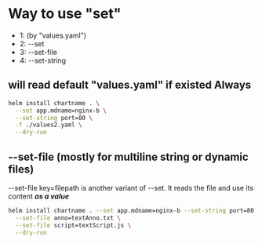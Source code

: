 # Way to use "set"

- 1: (by "values.yaml")
- 2: --set
- 3: --set-file
- 4: --set-string

## will read default "values.yaml" if existed Always

```sh
helm install chartname . \
  --set app.mdname=nginx-b \
  --set-string port=80 \
  -f ./values2.yaml \
  --dry-run
```

## --set-file (mostly for multiline string or dynamic files)

--set-file key=filepath is another variant of --set. It reads the file and use its content ***as a value***

```sh
helm install chartname . --set app.mdname=nginx-b --set-string port=80 -f ./values2.yaml \
  --set-file anno=textAnno.txt \
  --set-file script=textScript.js \
  --dry-run
```
